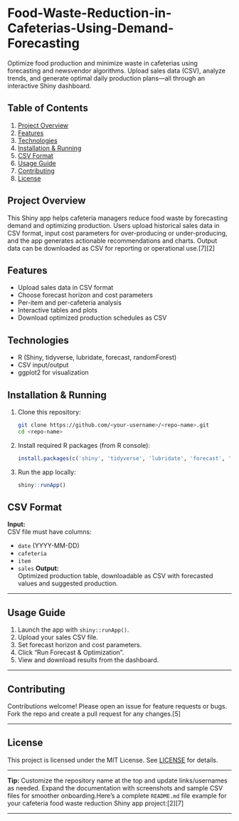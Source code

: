 # Food-Waste-Reduction-in-Cafeterias-Using-Demand-Forecasting
Optimize food production and minimize waste in cafeterias using forecasting and newsvendor algorithms. Upload sales data (CSV), analyze trends, and generate optimal daily production plans—all through an interactive Shiny dashboard.
## Table of Contents
1. [Project Overview](#project-overview)  
2. [Features](#features)  
3. [Technologies](#technologies)  
4. [Installation & Running](#installation--running)  
5. [CSV Format](#csv-format)  
6. [Usage Guide](#usage-guide)  
7. [Contributing](#contributing)  
8. [License](#license)
## Project Overview
This Shiny app helps cafeteria managers reduce food waste by forecasting demand and optimizing production. Users upload historical sales data in CSV format, input cost parameters for over-producing or under-producing, and the app generates actionable recommendations and charts. Output data can be downloaded as CSV for reporting or operational use.[7][2]
## Features
- Upload sales data in CSV format  
- Choose forecast horizon and cost parameters  
- Per-item and per-cafeteria analysis  
- Interactive tables and plots  
- Download optimized production schedules as CSV  
## Technologies
- R (Shiny, tidyverse, lubridate, forecast, randomForest)  
- CSV input/output  
- ggplot2 for visualization  
## Installation & Running
1. Clone this repository:  
   ```bash
   git clone https://github.com/<your-username>/<repo-name>.git
   cd <repo-name>
   ```
2. Install required R packages (from R console):
   ```r
   install.packages(c('shiny', 'tidyverse', 'lubridate', 'forecast', 'randomForest'))
   ```
3. Run the app locally:
   ```r
   shiny::runApp()
   ```
## CSV Format
**Input:**  
CSV file must have columns:
- `date` (YYYY-MM-DD)
- `cafeteria`
- `item`
- `sales`
**Output:**  
Optimized production table, downloadable as CSV with forecasted values and suggested production.
***
## Usage Guide
1. Launch the app with `shiny::runApp()`.  
2. Upload your sales CSV file.  
3. Set forecast horizon and cost parameters.  
4. Click “Run Forecast & Optimization”.  
5. View and download results from the dashboard.
***
## Contributing
Contributions welcome! Please open an issue for feature requests or bugs. Fork the repo and create a pull request for any changes.[5]
***
## License
This project is licensed under the MIT License. See [LICENSE](LICENSE) for details.
***
**Tip:** Customize the repository name at the top and update links/usernames as needed. Expand the documentation with screenshots and sample CSV files for smoother onboarding.Here’s a complete `README.md` file example for your cafeteria food waste reduction Shiny app project:[2][7]
***
